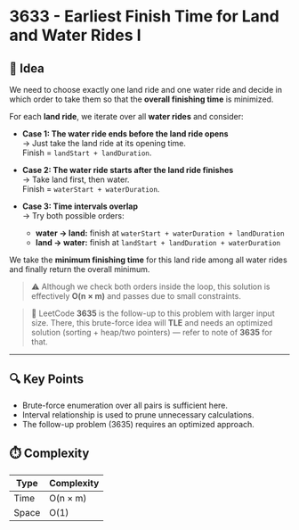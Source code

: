 # 3633 - Earliest Finish Time for Land and Water Rides I

## 🧠 Idea

We need to choose exactly one land ride and one water ride and decide in which order to take them so that the **overall finishing time** is minimized.

For each **land ride**, we iterate over all **water rides** and consider:

- **Case 1: The water ride ends before the land ride opens**  
  → Just take the land ride at its opening time.  
  Finish = `landStart + landDuration`.

- **Case 2: The water ride starts after the land ride finishes**  
  → Take land first, then water.  
  Finish = `waterStart + waterDuration`.

- **Case 3: Time intervals overlap**  
  → Try both possible orders:
  - **water → land:** finish at `waterStart + waterDuration + landDuration`
  - **land → water:** finish at `landStart + landDuration + waterDuration`

We take the **minimum finishing time** for this land ride among all water rides and finally return the overall minimum.

> ⚠️ Although we check both orders inside the loop, this solution is effectively **O(n × m)** and passes due to small constraints.

> 📌 LeetCode **3635** is the follow-up to this problem with larger input size. There, this brute-force idea will **TLE** and needs an optimized solution (sorting + heap/two pointers) — refer to note of **3635** for that.

---

## 🔍 Key Points

- Brute-force enumeration over all pairs is sufficient here.
- Interval relationship is used to prune unnecessary calculations.
- The follow-up problem (3635) requires an optimized approach.

## ⏱️ Complexity

| Type | Complexity        |
|------|-------------------|
| Time | O(n × m)          |
| Space| O(1)              |
